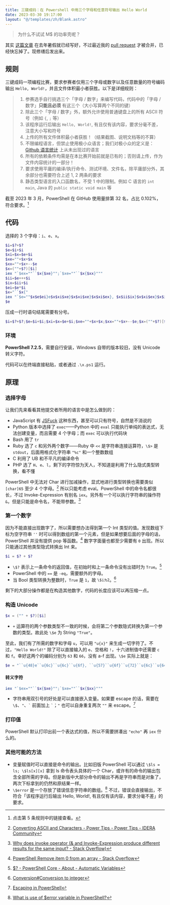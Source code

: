 ```yaml
---
title: 三键成码：在 Powershell 中用三个字母和任意符号输出 Hello World
date: 2023-03-30 19:17:00
layout: "@/templates/zh/Blank.astro"
---
```


> 为什么不试试 M$ 的功率壳呢？

其实 [这篇文章](https://github.com/InvoluteHell/ThreeKeysProgramming/tree/master/OverflowCat) 在去年暑假就已经写好，不过最近我的 [pull request](https://github.com/InvoluteHell/ThreeKeysProgramming/pull/36) 才被合并，已经快忘掉了。现修缮后发出来。

## 规则

三键成码一项编程比赛，要求参赛者仅用三个字母或数字以及任意数量的符号编码输出 `Hello, World!`，并且文件体积最小者获胜。以下是详细规则：

>1. 参赛选手自行挑选三个「字母 / 数字」来编写代码，代码中的「字母 / 数字」**只能且必须** 有这三个（大小写算两个不同的键）
>2. 除此三个「字母 / 数字」外，额外允许使用普通键盘上的所有 ASCII 符号（例如 `{`, `;` 等）
>3. 该程序运行后输出 `Hello, World!`, 有且仅有该内容，要求分毫不差，注意大小写和符号
>4. 上传的所有文件体积最小者获胜！（结果截图、说明文档等的不算）
>5. 不限编程语言，但禁止使用极小众语言；我们对极小众的定义是：[Github 语言统计](https://madnight.github.io/githut/#/pull_requests/2022/1) 上从未出现过的语言
>6. 所有的依赖条件均需是在本比赛开始前就是已有的；否则请上传，作为文件内容统计的一部分！
>7. 要求使用平庸的编译/执行命令、测试环境、文件名，除平庸部分外，其余部分也需要符合上述 1, 2 两条的要求
>8. 静态类型语言的入口函数名，不受 1 中的限制。例如 C 语言的 `int main`, Java 的 `public static void main` 等

截至 2023 年 3 月，PowerShell 在 GitHub 使用量排第 32 名，占比 0.102%，符合要求。[^3psrank]

[^3psrank]: 点击第 5 条规则中的链接查看。

## 代码

选择的 3 个字母：`i`、`e`、`x`。

```powershell
$i=$?+$?
$e=$i+$i
$xi=$x=$e+$i
$xe=""+$x+$x
$xx=""+$x+--$e
$x=(""+$?)[$i]
iex "`$ex=""``$x{$xe}"";`$xe=""``$x{$xx}"""
$ii=$e+++$i
$ix=$ii+$i
$ei=$e*$i
$x="``$x{"
iex "`$e=""$x$e$ei}e$x$xi$xe}$x$xi$xe}$x$xi$ex}, $x$ii$ix}$x$xi$ex}$x$ix$i}$x$xi$xe}$x$xi$e}!"""
$e
```

压成一行时语句结尾需要有分号。

```powershell
$i=$?+$?;$e=$i+$i;$xi=$x=$e+$i;$xe=""+$x+$x;$xx=""+$x+--$e;$x=(""+$?)[$i];iex "`$ex=""``$x{$xe}"";`$xe=""``$x{$xx}""";$ii=$e+++$i;$ix=$ii+$i;$ei=$e*$i;$x="``$x{";iex "`$e=""$x$e$ei}e$x$xi$xe}$x$xi$xe}$x$xi$ex}, $x$ii$ix}$x$xi$ex}$x$ix$i}$x$xi$xe}$x$xi$e}!""";$e
```

### 环境

**PowerShell 7.2.5**，需要自行安装，Windows 自带的版本较旧，没有 Unicode 转义字符。

代码可以在终端直接粘贴，或者通过 `.\x.ps1` 运行。

## 原理

### 选择字母

让我们先来看看其他提交者所用的语言中是怎么做到的：

* JavaScript 有 [JSFuck](http://www.jsfuck.com/) 这种东西，甚至可以只有符号，自然是不消说的
* Python 版本中选择了 `exec`——Python 中的 `eval` 只能执行单纯的表达式，无法创建变量，而且需要 4 个字母；而 `exec` 可以执行代码块
* Bash 用了 `tr`
* Ruby 选了 `c` 和另外两个数字——Ruby 中 <code>&lt;&lt;</code> 是字符串连接运算符，<code>\\&#x24;&gt;</code> 是 `stdout`，后面用格式化字符串 `"%c"` 和一个整数数组
* C 利用了 UB 和不平凡的编译命令
* PHP 选了 `H`、`e`、`l`，剩下的字符惊为天人，不知道是利用了什么隐式类型转换，看不懂

PowerShell 中无法对 Char 进行加减操作，显式地进行类型转换也需要类似 `[char]65` 至少 4 个字母。[^3key1] 所以只能考虑 eval。PowerShell 中的命令名都很长，不过 Invoke-Expression 有别名 `iex`。另外有一个可以执行字符串的操作符 `&`，但是只能是命令名，不能带参数。[^3key2]

[^3key1]: <a href="https://community.idera.com/database-tools/powershell/powertips/b/tips/posts/converting-ascii-and-characters">Converting ASCII and Characters - Power Tips - Power Tips - IDERA Community</a>
[^3key2]: <a href="https://stackoverflow.com/questions/50018274/why-does-invoke-operator-and-invoke-expression-produce-different-results-for">Why does invoke operator (&amp; and Invoke-Expression produce different results for the same input? - Stack Overflow)</a>

### 第一个数字

因为不能直接出现数字了，所以需要想办法得到第一个 Int 类型的值。发现数组下标为空字符串 `''` 时可以得到数组的第一个元素，但是如果想要后面的字母的话，PowerShell 并没有提供 pop 等函数。[^3key3]
数字字面量也都至少需要有 `0` 出现。所以只能通过其他类型隐式转换出 Int 来。

[^3key3]: <a href="https://stackoverflow.com/questions/24754822/powershell-remove-item-0-from-an-array">PowerShell Remove item 0 from an array - Stack Overflow</a>

```powershell
$i = $? + $?
```

- <code>\\&#x24;?</code> 表示上一条命令的返回值，在初始时和上一条命令没有出错时为 `True`。[^3key4]
- PowerShell 中的 `==` 是 `-eq`，需要额外的字母。
- 当 Bool 类型转换为整数时，`True` 是 `1`，故 <code>\\&#x24;i` 为 `2</code>。[^3key5]

剩下的大部分操作都是在构造其他数字，代码的长度应该可以再压缩一点。

[^3key4]: <a href="https://docs.microsoft.com/en-us/powershell/module/microsoft.powershell.core/about/about_automatic_variables?view=powershell-7.2#section-1">&#x24;? - PowerShell Core - About - Automatic Variables</a>
[^3key5]: <a href="https://docs.microsoft.com/en-us/powershell/scripting/lang-spec/chapter-06?view=powershell-7.2#64-conversion-to-integer">Conversion#Conversion to integer</a>

### 构造 Unicode

```powershell
$x = ("" + $?)[$i]
```

- `+` 运算符的两个参数类型不一致的时候，会将第二个参数隐式转换为第一个参数的类型。故此处 <code>\\&#x24;e</code> 为 String `"True"`。

至此，我们有了所需的数字和字母 `u`，可以用 `"u{x}"` 来生成一切字符了。不过，`"Hello World!"` 除了可以直接输入的 `e`、空格和 `!`，十六进制值中还需要 `c` 和 `f`。幸好这两个的编码分别为 `63` 和 `66`，没有 a-f 出现。<code>\\&#x24;e</code> 实际上就是：

```powershell
$e = "``u{48}e``u{6c}``u{6c}``u{6f}, ``u{57}``u{6f}``u{72}``u{6c}``u{64}!";
```

#### 转义字符

```powershell
iex "`$ex=""``$x{$xe}"";`$xe=""``$x{$xx}"""
```

- 字符串用双引号的好处是可以直接嵌入变量。如果要 escape 的话，需要在 <code>\\&#x24;</code>、`"`、`` ` `` 前面加上 `` ` ``；`"` 也可以自身重复两次 `""` 来 escape。[^3key6]

[^3key6]: <a href="https://www.rlmueller.net/PowerShellEscape.htm">Escaping in PowerShell</a>

### 打印值

PowerShell 默认打印出前一个表达式的值，所以不需要拼凑出 `"echo"` 再 `iex` 什么的。

### 其他可能的方法

- 变量赋值时可以直接是命令的输出。比如旧版 PowerShell 可以通过 <code>\\&#x24;ls = ls; \\&#x24;ls[x][x]</code> 拿到 ls 命令表头具体的一个 Char，或许有的命令的输出包含全部所需的字母。但是新版中大部分命令的输出不再是字符串而是对象了，两次下标拿到的仍然和原结果一样。
- <code>\\&#x24;error</code> 是一个存放了错误信息字符串的数组。[^3key7] 不过，错误会直接输出，不符合「该程序运行后输出 Hello, World!, 有且仅有该内容，要求分毫不差」的要求。

[^3key7]: <a href="https://www.tutorialspoint.com/what-is-use-of-error-variable-in-powershell">What is use of $error variable in PowerShell?</a>
